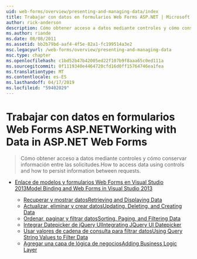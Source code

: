 ```yaml
---
uid: web-forms/overview/presenting-and-managing-data/index
title: Trabajar con datos en formularios Web Forms ASP.NET | Microsoft Docs
author: rick-anderson
description: Cómo obtener acceso a datos mediante controles y cómo conservar información entre las solicitudes.
ms.author: riande
ms.date: 08/08/2011
ms.assetid: bb2b79bd-aaf4-4f5e-82a1-fc199514a3e2
msc.legacyurl: /web-forms/overview/presenting-and-managing-data
msc.type: chapter
ms.openlocfilehash: c1bd52b47b42005ed22f107b9f8aaa65c0ed111a
ms.sourcegitcommit: 0f1119340e4464720cfd16d0ff15764746ea1fea
ms.translationtype: MT
ms.contentlocale: es-ES
ms.lasthandoff: 04/17/2019
ms.locfileid: "59402029"
---
```

# <a name="working-with-data-in-aspnet-web-forms"></a><span data-ttu-id="d48f3-103">Trabajar con datos en formularios Web Forms ASP.NET</span><span class="sxs-lookup"><span data-stu-id="d48f3-103">Working with Data in ASP.NET Web Forms</span></span>

> <span data-ttu-id="d48f3-104">Cómo obtener acceso a datos mediante controles y cómo conservar información entre las solicitudes.</span><span class="sxs-lookup"><span data-stu-id="d48f3-104">How to access data using controls and how to persist information between requests.</span></span>


- [<span data-ttu-id="d48f3-105">Enlace de modelos y formularios Web Forms en Visual Studio 2013</span><span class="sxs-lookup"><span data-stu-id="d48f3-105">Model Binding and Web Forms in Visual Studio 2013</span></span>](model-binding/index.md)

    - [<span data-ttu-id="d48f3-106">Recuperar y mostrar datos</span><span class="sxs-lookup"><span data-stu-id="d48f3-106">Retrieving and Displaying Data</span></span>](model-binding/retrieving-data.md)
    - [<span data-ttu-id="d48f3-107">Actualizar, eliminar y crear datos</span><span class="sxs-lookup"><span data-stu-id="d48f3-107">Updating, Deleting, and Creating Data</span></span>](model-binding/updating-deleting-and-creating-data.md)
    - [<span data-ttu-id="d48f3-108">Ordenar, paginar y filtrar datos</span><span class="sxs-lookup"><span data-stu-id="d48f3-108">Sorting, Paging, and Filtering Data</span></span>](model-binding/sorting-paging-and-filtering-data.md)
    - [<span data-ttu-id="d48f3-109">Integrar Datepicker de jQuery UI</span><span class="sxs-lookup"><span data-stu-id="d48f3-109">Integrating JQuery UI Datepicker</span></span>](model-binding/integrating-jquery-ui.md)
    - [<span data-ttu-id="d48f3-110">Usar valores de cadena de consulta para filtrar datos</span><span class="sxs-lookup"><span data-stu-id="d48f3-110">Using Query String Values to Filter Data</span></span>](model-binding/using-query-string-values-to-retrieve-data.md)
    - [<span data-ttu-id="d48f3-111">Agregar una capa de lógica de negocios</span><span class="sxs-lookup"><span data-stu-id="d48f3-111">Adding Business Logic Layer</span></span>](model-binding/adding-business-logic-layer.md)
